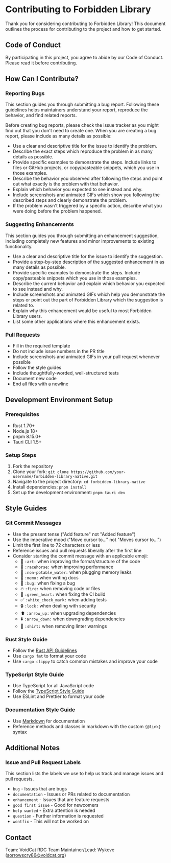 # Contributing to Forbidden Library

Thank you for considering contributing to Forbidden Library! This document outlines the process for contributing to the project and how to get started.

## Code of Conduct

By participating in this project, you agree to abide by our Code of Conduct. Please read it before contributing.

## How Can I Contribute?

### Reporting Bugs

This section guides you through submitting a bug report. Following these guidelines helps maintainers understand your report, reproduce the behavior, and find related reports.

Before creating bug reports, please check the issue tracker as you might find out that you don't need to create one. When you are creating a bug report, please include as many details as possible:

* Use a clear and descriptive title for the issue to identify the problem.
* Describe the exact steps which reproduce the problem in as many details as possible.
* Provide specific examples to demonstrate the steps. Include links to files or GitHub projects, or copy/pasteable snippets, which you use in those examples.
* Describe the behavior you observed after following the steps and point out what exactly is the problem with that behavior.
* Explain which behavior you expected to see instead and why.
* Include screenshots and animated GIFs which show you following the described steps and clearly demonstrate the problem.
* If the problem wasn't triggered by a specific action, describe what you were doing before the problem happened.

### Suggesting Enhancements

This section guides you through submitting an enhancement suggestion, including completely new features and minor improvements to existing functionality.

* Use a clear and descriptive title for the issue to identify the suggestion.
* Provide a step-by-step description of the suggested enhancement in as many details as possible.
* Provide specific examples to demonstrate the steps. Include copy/pasteable snippets which you use in those examples.
* Describe the current behavior and explain which behavior you expected to see instead and why.
* Include screenshots and animated GIFs which help you demonstrate the steps or point out the part of Forbidden Library which the suggestion is related to.
* Explain why this enhancement would be useful to most Forbidden Library users.
* List some other applications where this enhancement exists.

### Pull Requests

* Fill in the required template
* Do not include issue numbers in the PR title
* Include screenshots and animated GIFs in your pull request whenever possible
* Follow the style guides
* Include thoughtfully-worded, well-structured tests
* Document new code
* End all files with a newline

## Development Environment Setup

### Prerequisites

* Rust 1.70+
* Node.js 18+
* pnpm 8.15.0+
* Tauri CLI 1.5+

### Setup Steps

1. Fork the repository
2. Clone your fork: `git clone https://github.com/your-username/forbidden-library-native.git`
3. Navigate to the project directory: `cd forbidden-library-native`
4. Install dependencies: `pnpm install`
5. Set up the development environment: `pnpm tauri dev`

## Style Guides

### Git Commit Messages

* Use the present tense ("Add feature" not "Added feature")
* Use the imperative mood ("Move cursor to..." not "Moves cursor to...")
* Limit the first line to 72 characters or less
* Reference issues and pull requests liberally after the first line
* Consider starting the commit message with an applicable emoji:
  * 🎨 `:art:` when improving the format/structure of the code
  * 🐎 `:racehorse:` when improving performance
  * 🚱 `:non-potable_water:` when plugging memory leaks
  * 📝 `:memo:` when writing docs
  * 🐛 `:bug:` when fixing a bug
  * 🔥 `:fire:` when removing code or files
  * 💚 `:green_heart:` when fixing the CI build
  * ✅ `:white_check_mark:` when adding tests
  * 🔒 `:lock:` when dealing with security
  * ⬆️ `:arrow_up:` when upgrading dependencies
  * ⬇️ `:arrow_down:` when downgrading dependencies
  * 👕 `:shirt:` when removing linter warnings

### Rust Style Guide

* Follow the [Rust API Guidelines](https://rust-lang.github.io/api-guidelines/)
* Use `cargo fmt` to format your code
* Use `cargo clippy` to catch common mistakes and improve your code

### TypeScript Style Guide

* Use TypeScript for all JavaScript code
* Follow the [TypeScript Style Guide](https://github.com/basarat/typescript-book/blob/master/docs/styleguide/styleguide.md)
* Use ESLint and Prettier to format your code

### Documentation Style Guide

* Use [Markdown](https://guides.github.com/features/mastering-markdown/) for documentation
* Reference methods and classes in markdown with the custom `{@link}` syntax

## Additional Notes

### Issue and Pull Request Labels

This section lists the labels we use to help us track and manage issues and pull requests.

* `bug` - Issues that are bugs
* `documentation` - Issues or PRs related to documentation
* `enhancement` - Issues that are feature requests
* `good first issue` - Good for newcomers
* `help wanted` - Extra attention is needed
* `question` - Further information is requested
* `wontfix` - This will not be worked on

## Contact

Team: VoidCat RDC Team
Maintainer/Lead: Wykeve (sorrowscry86@voidcat.org)

